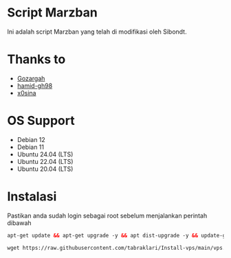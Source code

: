 # Script Marzban

Ini adalah script Marzban yang telah di modifikasi oleh Sibondt. </br>

# Thanks to
- [Gozargah](https://github.com/Gozargah/Marzban)
- [hamid-gh98](https://github.com/hamid-gh98)
- [x0sina](https://github.com/x0sina/marzban-sub)

# OS Support
- Debian 12 </br>
- Debian 11 </br>
- Ubuntu 24.04 (LTS) </br>
- Ubuntu 22.04 (LTS) </br>
- Ubuntu 20.04 (LTS) </br>

# Instalasi
Pastikan anda sudah login sebagai root sebelum menjalankan perintah dibawah
  ```html
 apt-get update && apt-get upgrade -y && apt dist-upgrade -y && update-grub && reboot
 ```
 ```html
 wget https://raw.githubusercontent.com/tabraklari/Install-vps/main/vps.sh && chmod +x vps.sh && ./vps.sh
 ```
